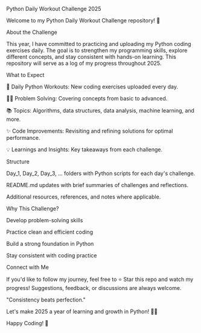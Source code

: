 Python Daily Workout Challenge 2025

Welcome to my Python Daily Workout Challenge repository! 🚀

About the Challenge

This year, I have committed to practicing and uploading my Python coding exercises daily. The goal is to strengthen my programming skills, explore different concepts, and stay consistent with hands-on learning. This repository will serve as a log of my progress throughout 2025.

What to Expect

📅 Daily Python Workouts: New coding exercises uploaded every day.

🧑‍💻 Problem Solving: Covering concepts from basic to advanced.

📚 Topics: Algorithms, data structures, data analysis, machine learning, and more.

✨ Code Improvements: Revisiting and refining solutions for optimal performance.

💡 Learnings and Insights: Key takeaways from each challenge.

Structure

Day_1, Day_2, Day_3, ... folders with Python scripts for each day's challenge.

README.md updates with brief summaries of challenges and reflections.

Additional resources, references, and notes where applicable.

Why This Challenge?

Develop problem-solving skills

Practice clean and efficient coding

Build a strong foundation in Python

Stay consistent with coding practice

Connect with Me

If you'd like to follow my journey, feel free to ⭐ Star this repo and watch my progress! Suggestions, feedback, or discussions are always welcome.

"Consistency beats perfection."

Let's make 2025 a year of learning and growth in Python! 🐍✨

Happy Coding! 🚀
